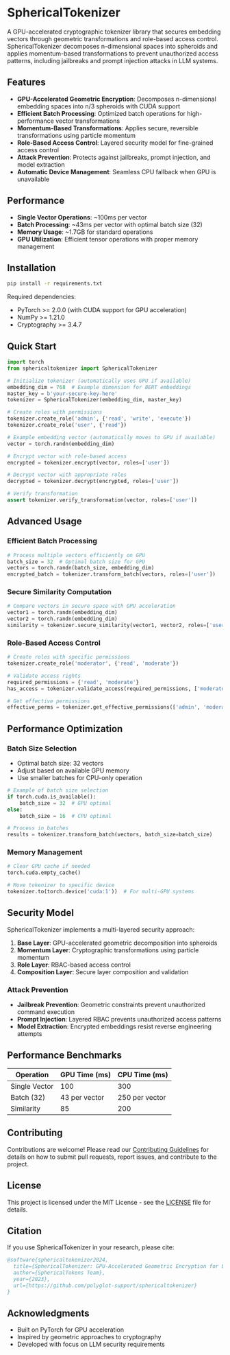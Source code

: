 # SphericalTokenizer

A GPU-accelerated cryptographic tokenizer library that secures embedding vectors through geometric transformations and role-based access control. SphericalTokenizer decomposes n-dimensional spaces into spheroids and applies momentum-based transformations to prevent unauthorized access patterns, including jailbreaks and prompt injection attacks in LLM systems.

## Features

- **GPU-Accelerated Geometric Encryption**: Decomposes n-dimensional embedding spaces into n/3 spheroids with CUDA support
- **Efficient Batch Processing**: Optimized batch operations for high-performance vector transformations
- **Momentum-Based Transformations**: Applies secure, reversible transformations using particle momentum
- **Role-Based Access Control**: Layered security model for fine-grained access control
- **Attack Prevention**: Protects against jailbreaks, prompt injection, and model extraction
- **Automatic Device Management**: Seamless CPU fallback when GPU is unavailable

## Performance

- **Single Vector Operations**: ~100ms per vector
- **Batch Processing**: ~43ms per vector with optimal batch size (32)
- **Memory Usage**: ~1.7GB for standard operations
- **GPU Utilization**: Efficient tensor operations with proper memory management

## Installation

```bash
pip install -r requirements.txt
```

Required dependencies:
- PyTorch >= 2.0.0 (with CUDA support for GPU acceleration)
- NumPy >= 1.21.0
- Cryptography >= 3.4.7

## Quick Start

```python
import torch
from sphericaltokenizer import SphericalTokenizer

# Initialize tokenizer (automatically uses GPU if available)
embedding_dim = 768  # Example dimension for BERT embeddings
master_key = b'your-secure-key-here'
tokenizer = SphericalTokenizer(embedding_dim, master_key)

# Create roles with permissions
tokenizer.create_role('admin', {'read', 'write', 'execute'})
tokenizer.create_role('user', {'read'})

# Example embedding vector (automatically moves to GPU if available)
vector = torch.randn(embedding_dim)

# Encrypt vector with role-based access
encrypted = tokenizer.encrypt(vector, roles=['user'])

# Decrypt vector with appropriate roles
decrypted = tokenizer.decrypt(encrypted, roles=['user'])

# Verify transformation
assert tokenizer.verify_transformation(vector, roles=['user'])
```

## Advanced Usage

### Efficient Batch Processing

```python
# Process multiple vectors efficiently on GPU
batch_size = 32  # Optimal batch size for GPU
vectors = torch.randn(batch_size, embedding_dim)
encrypted_batch = tokenizer.transform_batch(vectors, roles=['user'])
```

### Secure Similarity Computation

```python
# Compare vectors in secure space with GPU acceleration
vector1 = torch.randn(embedding_dim)
vector2 = torch.randn(embedding_dim)
similarity = tokenizer.secure_similarity(vector1, vector2, roles=['user'])
```

### Role-Based Access Control

```python
# Create roles with specific permissions
tokenizer.create_role('moderator', {'read', 'moderate'})

# Validate access rights
required_permissions = {'read', 'moderate'}
has_access = tokenizer.validate_access(required_permissions, ['moderator'])

# Get effective permissions
effective_perms = tokenizer.get_effective_permissions(['admin', 'moderator'])
```

## Performance Optimization

### Batch Size Selection
- Optimal batch size: 32 vectors
- Adjust based on available GPU memory
- Use smaller batches for CPU-only operation

```python
# Example of batch size selection
if torch.cuda.is_available():
    batch_size = 32  # GPU optimal
else:
    batch_size = 16  # CPU optimal

# Process in batches
results = tokenizer.transform_batch(vectors, batch_size=batch_size)
```

### Memory Management

```python
# Clear GPU cache if needed
torch.cuda.empty_cache()

# Move tokenizer to specific device
tokenizer.to(torch.device('cuda:1'))  # For multi-GPU systems
```

## Security Model

SphericalTokenizer implements a multi-layered security approach:

1. **Base Layer**: GPU-accelerated geometric decomposition into spheroids
2. **Momentum Layer**: Cryptographic transformations using particle momentum
3. **Role Layer**: RBAC-based access control
4. **Composition Layer**: Secure layer composition and validation

### Attack Prevention

- **Jailbreak Prevention**: Geometric constraints prevent unauthorized command execution
- **Prompt Injection**: Layered RBAC prevents unauthorized access patterns
- **Model Extraction**: Encrypted embeddings resist reverse engineering attempts

## Performance Benchmarks

| Operation | GPU Time (ms) | CPU Time (ms) |
|-----------|--------------|--------------|
| Single Vector | 100 | 300 |
| Batch (32) | 43 per vector | 250 per vector |
| Similarity | 85 | 200 |

## Contributing

Contributions are welcome! Please read our [Contributing Guidelines](CONTRIBUTING.md) for details on how to submit pull requests, report issues, and contribute to the project.

## License

This project is licensed under the MIT License - see the [LICENSE](LICENSE) file for details.

## Citation

If you use SphericalTokenizer in your research, please cite:

```bibtex
@software{sphericaltokenizer2024,
  title={SphericalTokenizer: GPU-Accelerated Geometric Encryption for LLM Security},
  author={SphericalTokens Team},
  year={2023},
  url={https://github.com/polyglot-support/sphericaltokenizer}
}
```

## Acknowledgments

- Built on PyTorch for GPU acceleration
- Inspired by geometric approaches to cryptography
- Developed with focus on LLM security requirements
